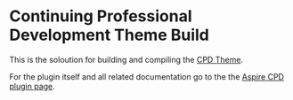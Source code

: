 # Continuing Professional Development Theme Build

This is the soloution for building and compiling the [CPD Theme](https://github.com/mkdo/cpd-theme).

For the plugin itself and all related documentation go to the the [Aspire CPD plugin page](https://github.com/mkdo/cpd).
